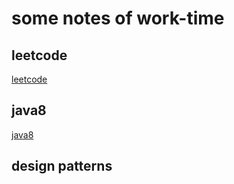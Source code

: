 # some notes of work-time

## leetcode
[leetcode](https://github.com/HAOGRE/Jnotes/tree/master/src/com/haogre/leetcode)

## java8
[java8](https://github.com/HAOGRE/Jnotes/tree/master/src/com/haogre/java8)
## design patterns
